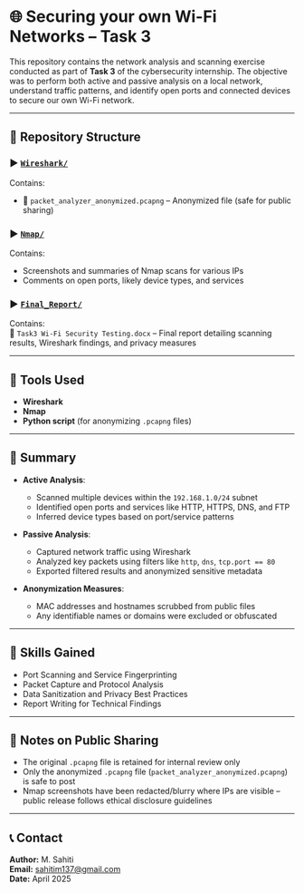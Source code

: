 # 🌐 Securing your own Wi-Fi Networks – Task 3

This repository contains the network analysis and scanning exercise conducted as part of **Task 3** of the cybersecurity internship. The objective was to perform both active and passive analysis on a local network, understand traffic patterns, and identify open ports and connected devices to secure our own Wi-Fi network.

---

## 📁 Repository Structure  

### ▶️ [`Wireshark/`](./Wireshark/)  
Contains:  
- 📄 `packet_analyzer_anonymized.pcapng` – Anonymized file (safe for public sharing)  

### ▶️ [`Nmap/`](./Nmap/)  
Contains:  
- Screenshots and summaries of Nmap scans for various IPs  
- Comments on open ports, likely device types, and services  

### ▶️ [`Final_Report/`](./Final_Report/)  
Contains:  
📄 `Task3 Wi-Fi Security Testing.docx` – Final report detailing scanning results, Wireshark findings, and privacy measures  

---

## 🧰 Tools Used  
- **Wireshark**  
- **Nmap**  
- **Python script** (for anonymizing `.pcapng` files)  

---

## 📌 Summary  

- **Active Analysis**:
  - Scanned multiple devices within the `192.168.1.0/24` subnet  
  - Identified open ports and services like HTTP, HTTPS, DNS, and FTP  
  - Inferred device types based on port/service patterns

- **Passive Analysis**:
  - Captured network traffic using Wireshark  
  - Analyzed key packets using filters like `http`, `dns`, `tcp.port == 80`  
  - Exported filtered results and anonymized sensitive metadata

- **Anonymization Measures**:  
  - MAC addresses and hostnames scrubbed from public files  
  - Any identifiable names or domains were excluded or obfuscated  

---

## 🧠 Skills Gained  
- Port Scanning and Service Fingerprinting  
- Packet Capture and Protocol Analysis  
- Data Sanitization and Privacy Best Practices  
- Report Writing for Technical Findings  

---

## 📝 Notes on Public Sharing  
- The original `.pcapng` file is retained for internal review only  
- Only the anonymized `.pcapng` file (`packet_analyzer_anonymized.pcapng`) is safe to post  
- Nmap screenshots have been redacted/blurry where IPs are visible – public release follows ethical disclosure guidelines  

---

## 📞 Contact  
**Author:** M. Sahiti  
**Email:** sahitim137@gmail.com  
**Date:** April 2025
